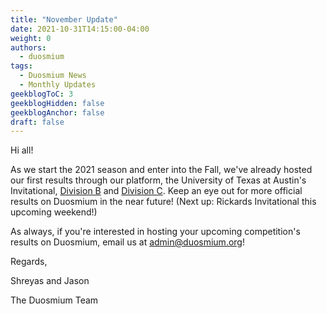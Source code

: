 ```yaml
---
title: "November Update"
date: 2021-10-31T14:15:00-04:00
weight: 0
authors:
  - duosmium
tags:
  - Duosmium News
  - Monthly Updates
geekblogToC: 3
geekblogHidden: false
geekblogAnchor: false
draft: false
---
```

Hi all!

As we start the 2021 season and enter into the Fall, we've already hosted our first results through our platform, the University of Texas at Austin's Invitational, [Division B](https://www.duosmium.org/results/2021-10-30_ut_austin_invitational_b) and [Division C](https://www.duosmium.org/results/2021-10-30_ut_austin_invitational_c). Keep an eye out for more official results on Duosmium in the near future! (Next up: Rickards Invitational this upcoming weekend!)

As always, if you're interested in hosting your upcoming competition's results on Duosmium, email us at [admin@duosmium.org](admin@duosmium.org)!

Regards,

Shreyas and Jason

The Duosmium Team
